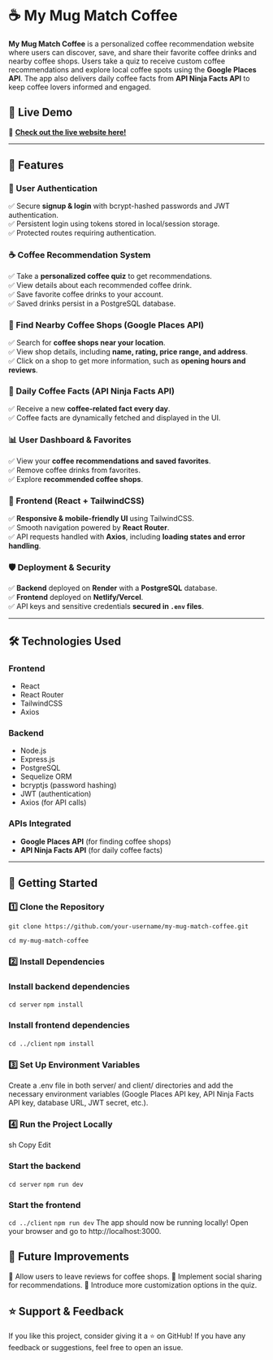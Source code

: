 # ☕ My Mug Match Coffee

**My Mug Match Coffee** is a personalized coffee recommendation website where users can discover, save, and share their favorite coffee drinks and nearby coffee shops. Users take a quiz to receive custom coffee recommendations and explore local coffee spots using the **Google Places API**. The app also delivers daily coffee facts from **API Ninja Facts API** to keep coffee lovers informed and engaged.

## 🚀 Live Demo  
🔗 **[Check out the live website here!](https://my-mug-match-coffee.onrender.com/)**

---

## 📌 Features

### 🔐 User Authentication  
✅ Secure **signup & login** with bcrypt-hashed passwords and JWT authentication.  
✅ Persistent login using tokens stored in local/session storage.  
✅ Protected routes requiring authentication.

### ☕ Coffee Recommendation System  
✅ Take a **personalized coffee quiz** to get recommendations.  
✅ View details about each recommended coffee drink.  
✅ Save favorite coffee drinks to your account.  
✅ Saved drinks persist in a PostgreSQL database.

### 📍 Find Nearby Coffee Shops (Google Places API)  
✅ Search for **coffee shops near your location**.  
✅ View shop details, including **name, rating, price range, and address**.  
✅ Click on a shop to get more information, such as **opening hours and reviews**.  

### 📜 Daily Coffee Facts (API Ninja Facts API)  
✅ Receive a new **coffee-related fact every day**.  
✅ Coffee facts are dynamically fetched and displayed in the UI.

### 📊 User Dashboard & Favorites  
✅ View your **coffee recommendations and saved favorites**.  
✅ Remove coffee drinks from favorites.  
✅ Explore **recommended coffee shops**.

### 🎨 Frontend (React + TailwindCSS)  
✅ **Responsive & mobile-friendly UI** using TailwindCSS.  
✅ Smooth navigation powered by **React Router**.  
✅ API requests handled with **Axios**, including **loading states and error handling**.

### 🛡️ Deployment & Security  
✅ **Backend** deployed on **Render** with a **PostgreSQL** database.  
✅ **Frontend** deployed on **Netlify/Vercel**.  
✅ API keys and sensitive credentials **secured in `.env` files**.

---

## 🛠️ Technologies Used  

### **Frontend**  
- React  
- React Router  
- TailwindCSS  
- Axios  

### **Backend**  
- Node.js  
- Express.js  
- PostgreSQL  
- Sequelize ORM  
- bcryptjs (password hashing)  
- JWT (authentication)  
- Axios (for API calls)  

### **APIs Integrated**  
- **Google Places API** (for finding coffee shops)  
- **API Ninja Facts API** (for daily coffee facts)  

---

## 📜 Getting Started  
  
### **1️⃣ Clone the Repository**
`git clone https://github.com/your-username/my-mug-match-coffee.git`

`cd my-mug-match-coffee`
### **2️⃣ Install Dependencies**

### **Install backend dependencies**
`cd server`
`npm install`

### **Install frontend dependencies**
`cd ../client`
`npm install`
### **3️⃣ Set Up Environment Variables**
Create a .env file in both server/ and client/ directories and add the necessary environment variables (Google Places API key, API Ninja Facts API key, database URL, JWT secret, etc.).

### **4️⃣ Run the Project Locally**
sh
Copy
Edit
### **Start the backend**
`cd server`
`npm run dev`

### **Start the frontend**
`cd ../client`
`npm run dev`
The app should now be running locally! Open your browser and go to http://localhost:3000.

## 📌 Future Improvements
🔹 Allow users to leave reviews for coffee shops.
🔹 Implement social sharing for recommendations.
🔹 Introduce more customization options in the quiz.

## ⭐ Support & Feedback
If you like this project, consider giving it a ⭐ on GitHub! If you have any feedback or suggestions, feel free to open an issue.